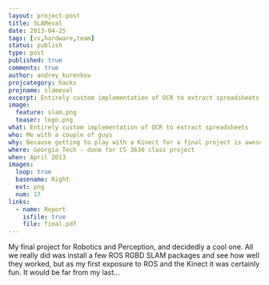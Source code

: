 ```yaml
---
layout: project-post
title: SLAMeval
date: 2013-04-25 
tags: [cv,hardware,team]
status: publish
type: post
published: true
comments: true
author: andrey_kurenkov
projcategory: hacks
projname: slameval
excerpt: Entirely custom implementation of OCR to extract spreadsheets
image:
  feature: slam.png
  teaser: logo.png
what: Entirely custom implementation of OCR to extract spreadsheets
who: Me with a couple of guys
why: Because getting to play with a Kinect for a final project is awesome
where: Georgia Tech - done for CS 3630 class project
when: April 2013 
images:
  loop: true
  basename: Right
  ext: png
  num: 17
links:
  - name: Report
    isfile: true
    file: final.pdf
---
```

My final project for Robotics and Perception, and decidedly a cool one. All we really did was install a few ROS RGBD SLAM packages and see how well they worked, but as my first exposure to ROS and the Kinect it was certainly fun. It would be far from my last...
